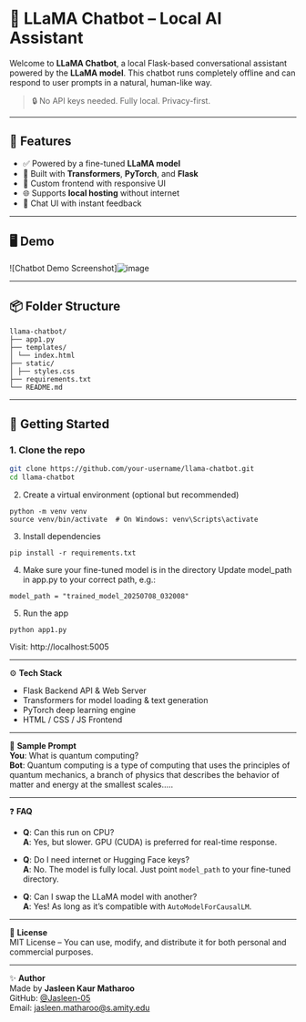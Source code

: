 # 🤖 LLaMA Chatbot – Local AI Assistant

Welcome to **LLaMA Chatbot**, a local Flask-based conversational assistant powered by the **LLaMA model**. This chatbot runs completely offline and can respond to user prompts in a natural, human-like way.

> 🔒 No API keys needed. Fully local. Privacy-first.

---

## 🧠 Features

- ✅ Powered by a fine-tuned **LLaMA model**
- 🧩 Built with **Transformers**, **PyTorch**, and **Flask**
- 🎨 Custom frontend with responsive UI
- 🌐 Supports **local hosting** without internet
- 💬 Chat UI with instant feedback

---

## 🖥️ Demo

![Chatbot Demo Screenshot]![image](https://github.com/user-attachments/assets/b78c2244-3555-48ec-b192-16084eb18957)


---

## 📦 Folder Structure
```
llama-chatbot/
├── app1.py
├── templates/
│ └── index.html
├── static/
│ ├── styles.css
├── requirements.txt
└── README.md
```

---

## 🚀 Getting Started

### 1. Clone the repo

```bash
git clone https://github.com/your-username/llama-chatbot.git
cd llama-chatbot
```
2. Create a virtual environment (optional but recommended)
```
python -m venv venv
source venv/bin/activate  # On Windows: venv\Scripts\activate
```
3. Install dependencies
```
pip install -r requirements.txt
```
4. Make sure your fine-tuned model is in the directory
Update model_path in app.py to your correct path, e.g.:
```
model_path = "trained_model_20250708_032008"
```
5. Run the app
```
python app1.py
```
Visit: http://localhost:5005

---

⚙️ **Tech Stack**  
- Flask Backend API & Web Server  
- Transformers for model loading & text generation  
- PyTorch deep learning engine  
- HTML / CSS / JS Frontend

---

🧪 **Sample Prompt**  
**You**: What is quantum computing?  
**Bot**: Quantum computing is a type of computing that uses the principles of quantum mechanics, a branch of physics that describes the behavior of matter and energy at the smallest scales.....

---

❓ **FAQ**  
- **Q**: Can this run on CPU?  
  **A**: Yes, but slower. GPU (CUDA) is preferred for real-time response.

- **Q**: Do I need internet or Hugging Face keys?  
  **A**: No. The model is fully local. Just point `model_path` to your fine-tuned directory.

- **Q**: Can I swap the LLaMA model with another?  
  **A**: Yes! As long as it’s compatible with `AutoModelForCausalLM`.

---

📄 **License**  
MIT License – You can use, modify, and distribute it for both personal and commercial purposes.

---

✨ **Author**  
Made by **Jasleen Kaur Matharoo**  
GitHub: [@Jasleen-05](https://github.com/Jasleen-05)  
Email: [jasleen.matharoo@s.amity.edu](mailto:jasleen.matharoo@s.amity.edu)
